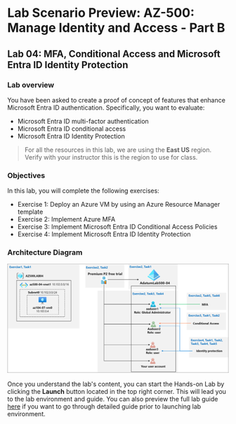 # Lab Scenario Preview: AZ-500: Manage Identity and Access - Part B

## Lab 04: MFA, Conditional Access and Microsoft Entra ID Identity Protection

### Lab overview

You have been asked to create a proof of concept of features that enhance Microsoft Entra ID authentication. Specifically, you want to evaluate:
- Microsoft Entra ID multi-factor authentication
- Microsoft Entra ID conditional access
- Microsoft Entra ID Identity Protection

> For all the resources in this lab, we are using the **East US** region. Verify with your instructor this is the region to use for class. 

### Objectives

In this lab, you will complete the following exercises:
- Exercise 1: Deploy an Azure VM by using an Azure Resource Manager template
- Exercise 2: Implement Azure MFA
- Exercise 3: Implement Microsoft Entra ID Conditional Access Policies 
- Exercise 4: Implement Microsoft Entra ID Identity Protection

### Architecture Diagram

![](media/AZ-500-LSP-Mod-1b-1.png)

Once you understand the lab's content, you can start the Hands-on Lab by clicking the **Launch** button located in the top right corner. This will lead you to the lab environment and guide. You can also preview the full lab guide [here](https://experience.cloudlabs.ai/#/labguidepreview/41834658-fada-4fcd-9952-06cea34925c6) if you want to go through detailed guide prior to launching lab environment.
